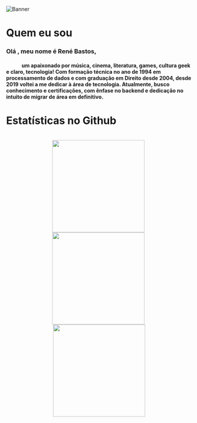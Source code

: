 

![Banner](banner3.gif)

# Quem eu sou

<h3> Olá , meu nome é René Bastos,</h3>
<h4>&emsp;&emsp;&emsp;um apaixonado por música, cinema, literatura, games, cultura geek e claro, tecnologia! Com formação técnica no ano de 1994 em processamento de dados e com graduação em Direito desde 2004, desde 2019 voltei a me dedicar à área de tecnologia. Atualmente, busco conhecimento e certificações, com ênfase no backend e dedicação no intuito de migrar de área em definitivo.</h4> 

# Estatísticas no Github

<div style="display: inline_block" align="center"><br>
  <img align="center" width="250" src="https://github-readme-stats.vercel.app/api?username=rsbastos&show_icons=true&theme=dark">&nbsp;
  <img align="center" width="250" src="https://github-readme-streak-stats.herokuapp.com?user=rsbastos&theme=dark-smoky&date_format=j%20M%5B%20Y%5D">&nbsp;
  <img align="center" width="250" src="https://github-readme-stats.vercel.app/api/top-langs/?username=rsbastos&layout=compact&langs_count=7&theme=github_dark"
</div>







